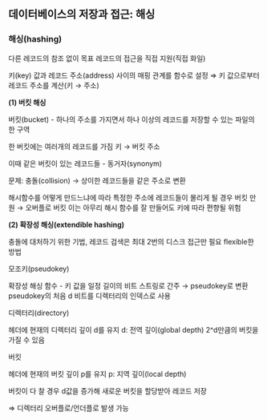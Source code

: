## 데이터베이스의 저장과 접근: 해싱

### 해싱(hashing)

다른 레코드의 참조 없이 목표 레코드의 접근을 직접 지원(직접 화일)

키(key) 값과 레코드 주소(address) 사이의 매핑 관계를 함수로 설정
⇒ 키 값으로부터 레코드 주소를 계산(키 → 주소)

**(1) 버킷 해싱**

버킷(bucket) - 하나의 주소를 가지면서 하나 이상의 레코드를 저장할 수 있는 파일의 한 구역

한 버킷에는 여러개의 레코드를 가짐
키 → 버킷 주소

이때 같은 버킷이 있는 레코드들 - 동거자(synonym)

문제: 충돌(collision) → 상이한 레코드들을 같은 주소로 변환

해시함수를 어떻게 만드느냐에 따라 특정한 주소에 레코드들이 몰리게 될 경우 버킷 만원
→ 오버플로 버킷
이는 아무리 해시 함수를 잘 만들어도 키에 따라 편향될 위험

**(2) 확장성 해싱(extendible hashing)**

충돌에 대처하기 위한 기법, 레코드 검색은 최대 2번의 디스크 접근만 필요
flexible한 방법

모조키(pseudokey)

확장성 해싱 함수 - 키 값을  일정 길이의 비트 스트링로 간주 → pseudokey로 변환
pseudokey의 처음 d 비트를 디렉터리의 인덱스로 사용

디렉터리(directory)

헤더에 현재의 디렉터리 깊이 d를 유지
d: 전역 깊이(global depth)
2^d만큼의 버킷을 가질 수 있음

버킷

헤더에 현재의 버킷 깊이 p를 유지
p: 지역 깊이(local depth)

버킷이 다 찰 경우 d값을 증가해 새로운 버킷을 할당받아 레코드 저장

⇒ 디렉터리 오버플로/언더플로 발생 가능
